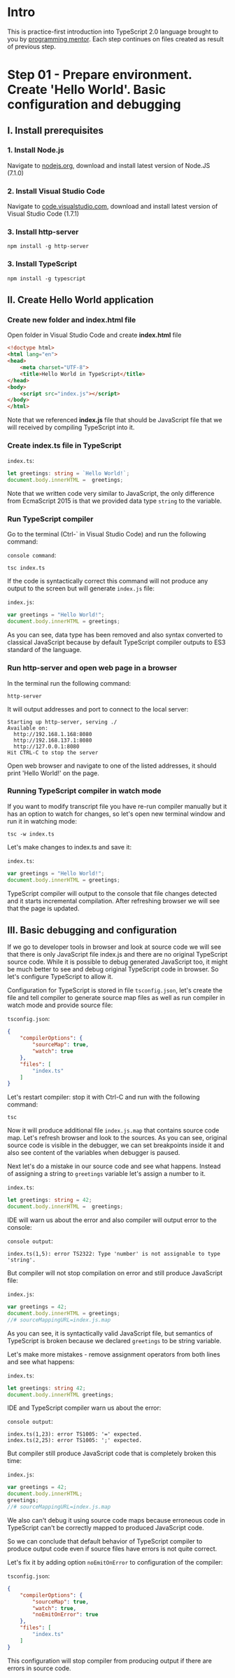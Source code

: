 # Intro

This is practice-first introduction into TypeScript 2.0 language brought to you by [programming mentor](http://programmingmentor.com).
Each step continues on files created as result of previous step. 

# Step 01 - Prepare environment. Create 'Hello World'. Basic configuration and debugging

## I. Install prerequisites

### 1. Install Node.js
Navigate to [nodejs.org](https://nodejs.org), download and install latest version of Node.JS (7.1.0)  

### 2. Install Visual Studio Code
Navigate to [code.visualstudio.com](https://code.visualstudio.com/), download and install 
latest version of Visual Studio Code (1.7.1)

### 3. Install http-server
````
npm install -g http-server
````

### 3. Install TypeScript
```
npm install -g typescript
```
## II. Create Hello World application

### Create new folder and index.html file

Open folder in Visual Studio Code and create **index.html** file 

```html
<!doctype html>
<html lang="en">
<head>
    <meta charset="UTF-8">
    <title>Hello World in TypeScript</title>
</head>
<body>
    <script src="index.js"></script>
</body>
</html>
```
Note that we referenced **index.js** file that should be JavaScript file that we will received by 
compiling TypeScript into it.

### Create index.ts file in TypeScript

`index.ts`:
```typescript
let greetings: string = `Hello World!`;
document.body.innerHTML =  greetings;
```
Note that we written code very similar to JavaScript, the only difference from EcmaScript 2015 is that we
provided data type `string` to the variable.

### Run TypeScript compiler
Go to the terminal (Ctrl-` in Visual Studio Code) and run the following command:

`console command`:

```
tsc index.ts
```
If the code is syntactically correct this command will not produce any output to the screen but will 
generate `index.js` file:

`index.js`:

```javascript
var greetings = "Hello World!";
document.body.innerHTML = greetings;
```
As you can see, data type has been removed and also syntax converted to classical JavaScript because by default 
TypeScript compiler outputs to ES3 standard of the language.

### Run http-server and open web page in a browser

In the terminal run the following command:

```
http-server 
```

It will output addresses and port to connect to the local server:

```
Starting up http-server, serving ./
Available on:
  http://192.168.1.168:8080
  http://192.168.137.1:8080
  http://127.0.0.1:8080
Hit CTRL-C to stop the server
```
Open web browser and navigate to one of the listed addresses, it should print 'Hello World!' on the page.

### Running TypeScript compiler in watch mode

If you want to modify transcript file you have re-run compiler manually but it has an option to watch for
changes, so let's open new terminal window and run it in watching mode:

```
tsc -w index.ts
```

Let's make changes to index.ts and save it:

`index.ts`:

```typescript
var greetings = "Hello World!";
document.body.innerHTML = greetings;
```

TypeScript compiler will output to the console that file changes detected and it starts incremental compilation.
After refreshing browser we will see that the page is updated.

## III. Basic debugging and configuration

If we go to developer tools in browser and look at source code we will see that there is only JavaScript file
index.js and there are no original TypeScript source code. While it is possible to debug generated JavaScript
too, it might be much better to see and debug original TypeScript code in browser.
So let's configure TypeScript to allow it.

Configuration for TypeScript is stored in file `tsconfig.json`, let's create the file and tell compiler to
generate source map files as well as run compiler in watch mode and provide source file:

`tsconfig.json`:
````json
{
    "compilerOptions": {
        "sourceMap": true,
        "watch": true
    },
    "files": [
        "index.ts"
    ]
}
````
Let's restart compiler: stop it with Ctrl-C and run with the following command:
````
tsc
````
Now it will produce additional file `index.js.map` that contains source code map.
Let's refresh browser and look to the sources. As you can see, original source code is visible in the debugger,
we can set breakpoints inside it and also see content of the variables when debugger is paused.

Next let's do a mistake in our source code and see what happens. Instead of assigning a string to `greetings` variable
let's assign a number to it. 

`index.ts`:
````typescript
let greetings: string = 42;
document.body.innerHTML =  greetings;
````
IDE will warn us about the error and also compiler will output error to the console:

`console output`:
````
index.ts(1,5): error TS2322: Type 'number' is not assignable to type 'string'.
````
But compiler will not stop compilation on error and still produce JavaScript file:

`index.js`:
````javascript
var greetings = 42;
document.body.innerHTML = greetings;
//# sourceMappingURL=index.js.map
````
As you can see, it is syntactically valid JavaScript file, but semantics of TypeScript is broken because we
declared `greetings` to be string variable.

Let's make more mistakes - remove assignment operators from both lines and see what happens:

`index.ts`:
````typescript
let greetings: string 42;
document.body.innerHTML greetings;
````
IDE and TypeScript compiler warn us about the error:

`console output`:
````
index.ts(1,23): error TS1005: '=' expected.
index.ts(2,25): error TS1005: ';' expected.
````

But compiler still produce JavaScript code that is completely broken this time:

`index.js`:
````javascript
var greetings = 42;
document.body.innerHTML;
greetings;
//# sourceMappingURL=index.js.map
````
We also can't debug it using source code maps because erroneous code in TypeScript can't be correctly
mapped to produced JavaScript code. 

So we can conclude that default behavior of TypeScript compiler to produce output code even if source files
have errors is not quite correct.       

Let's fix it by adding option `noEmitOnError` to configuration of the compiler:

`tsconfig.json`:
````json
{
    "compilerOptions": {
        "sourceMap": true,
        "watch": true,
        "noEmitOnError": true
    },
    "files": [
        "index.ts"
    ]
}
````
This configuration will stop compiler from producing output if there are errors in source code.  